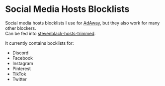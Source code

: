 # Social Media Hosts Blocklists

Social media hosts blocklists I use for [AdAway](https://github.com/AdAway/AdAway), but they also work for many other blockers.  
Can be fed into [stevenblack-hosts-trimmed](https://github.com/cyb3rko/stevenblack-hosts-trimmed).

It currently contains bocklists for:
- Discord
- Facebook
- Instagram
- Pinterest
- TikTok
- Twitter
